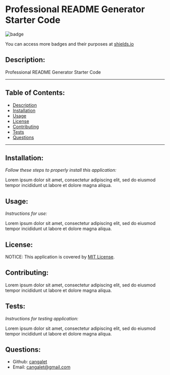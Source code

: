 
# Professional README Generator Starter Code

![badge](https://img.shields.io/badge/license-MIT-blue?style=flat-square)

You can access more badges and their purposes at [shields.io](https://shields.io)

## Description:

Professional README Generator Starter Code

----------------------------------

## Table of Contents:
- [Description](#description)
- [Installation](#installation)
- [Usage](#usage)
- [License](#license)
- [Contributing](#contributing)
- [Tests](#tests)
- [Questions](#questions)

----------------------------------

## Installation:

_Follow these steps to properly install this application:_

Lorem ipsum dolor sit amet, consectetur adipiscing elit, sed do eiusmod tempor incididunt ut labore et dolore magna aliqua.

## Usage:

_Instructions for use:_

Lorem ipsum dolor sit amet, consectetur adipiscing elit, sed do eiusmod tempor incididunt ut labore et dolore magna aliqua.

## License:

NOTICE: This application is covered by [MIT License](https://choosealicense.com/licenses/mit/). 

## Contributing:

Lorem ipsum dolor sit amet, consectetur adipiscing elit, sed do eiusmod tempor incididunt ut labore et dolore magna aliqua.

## Tests:

_Instructions for testing application:_

Lorem ipsum dolor sit amet, consectetur adipiscing elit, sed do eiusmod tempor incididunt ut labore et dolore magna aliqua.

## Questions:

- Github: [cangalet](https://github.com/cangalet)
- Email:  cangalet@gmail.com
  